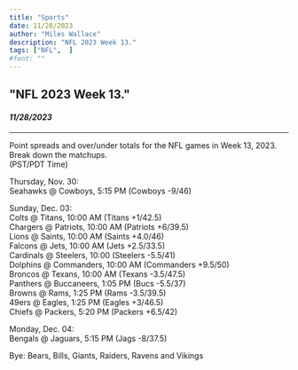 ```yaml
---
title: "Sports"
date: 11/28/2023
author: "Miles Wallace"
description: "NFL 2023 Week 13."
tags: ["NFL",  ]
#font: ""
---
```

## "NFL 2023 Week 13."
#### _11/28/2023_ 
____
Point spreads and over/under totals for the NFL games in Week 13, 2023.  
Break down the matchups.  
(PST/PDT Time)  
  
Thursday, Nov. 30:     
Seahawks @ Cowboys, 5:15 PM (Cowboys -9/46)  
  
Sunday, Dec. 03:   
Colts @ Titans, 10:00 AM (Titans +1/42.5)  
Chargers @ Patriots, 10:00 AM (Patriots +6/39.5)  
Lions @ Saints, 10:00 AM (Saints +4.0/46)  
Falcons @ Jets, 10:00 AM (Jets +2.5/33.5)  
Cardinals @ Steelers, 10:00 (Steelers -5.5/41)  
Dolphins @ Commanders, 10:00 AM (Commanders +9.5/50)  
Broncos @ Texans, 10:00 AM (Texans -3.5/47.5)  
Panthers @ Buccaneers, 1:05 PM (Bucs -5.5/37)  
Browns @ Rams, 1:25 PM (Rams -3.5/39.5)  
49ers @ Eagles, 1:25 PM (Eagles +3/46.5)  
Chiefs @ Packers, 5:20 PM (Packers +6.5/42)  
   
Monday, Dec. 04:  
Bengals @ Jaguars, 5:15 PM (Jags -8/37.5)  
  
Bye: Bears, Bills, Giants, Raiders, Ravens and Vikings   
 
